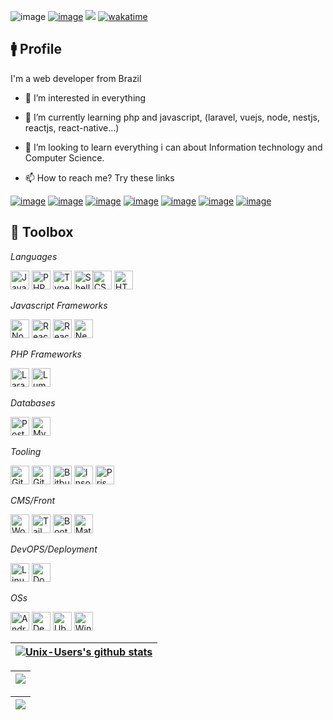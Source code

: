 ![image](https://img.shields.io/github/last-commit/Unix-User/Unix-User.svg)
<a href="https://linktr.ee/wevertonslima" target="_blank">![image](https://img.shields.io/badge/Ask%20me-anything-1abc9c.svg)</a>
![](https://komarev.com/ghpvc/?username=Unix-User)
[![wakatime](https://wakatime.com/badge/user/a8a8381b-9317-447a-8482-1a09eaea9afd.svg)](https://wakatime.com/@a8a8381b-9317-447a-8482-1a09eaea9afd)

## 🚹️ Profile

I'm a web developer from Brazil

- 💞️ I’m interested in everything
 
- 🌱 I’m currently learning php and javascript, (laravel, vuejs, node, nestjs, reactjs, react-native...)
 
- 👀 I’m looking to learn everything i can about Information technology and Computer Science.
 
- 📫 How to reach me? Try these links

<a href="https://linktr.ee/wevertonslima" target="_blank">![image](https://img.shields.io/badge/linktree-39E09B?style=for-the-badge&logo=linktree&logoColor=white)</a>
<a href="https://www.linkedin.com/in/wevertonslima/" target="_blank">![image](https://img.shields.io/badge/LinkedIn-0077B5?style=for-the-badge&logo=linkedin&logoColor=white)</a>
<a href="https://twitter.com/wevertonslima" target="_blank">![image](https://img.shields.io/badge/Twitter-1DA1F2?style=for-the-badge&logo=twitter&logoColor=white)</a>
<a href="https://t.me/wevertonslima" target="_blank">![image](https://img.shields.io/badge/Telegram-2CA5E0?style=for-the-badge&logo=telegram&logoColor=white)</a>
<a href="mailto:wevertonslima@gmail.com" target="_blank">![image](https://img.shields.io/badge/Gmail-D14836?style=for-the-badge&logo=gmail&logoColor=white)</a>
<a href="https://api.whatsapp.com/send?phone=5534988291040" target="_blank">![image](https://img.shields.io/badge/WhatsApp-25D366?style=for-the-badge&logo=whatsapp&logoColor=white)</a>
<a href="https://www.freelancer.com/u/wevertonslima" target="_blank">![image](https://img.shields.io/badge/Freelancer-29B2FE?style=for-the-badge&logo=Freelancer&logoColor=white)</a>

## 🧰 Toolbox

_Languages_

<img src="https://img.shields.io/badge/javascript-%23323330.svg?style=for-the-badge&logo=javascript&logoColor=%23F7DF1E" alt="JavaScript" height="30" /> <img src="https://img.shields.io/badge/PHP-777BB4?style=for-the-badge&logo=php&logoColor=white" alt="PHP" height="30"/> <img src="https://img.shields.io/badge/TypeScript-007ACC?style=for-the-badge&logo=typescript&logoColor=white" alt="Typescript" height="30"/> <img src="https://img.shields.io/badge/shell_script-%23121011.svg?style=for-the-badge&logo=gnu-bash&logoColor=white" alt="Shell Script" height="30" /><img src="https://img.shields.io/badge/CSS-239120?&style=for-the-badge&logo=css3&logoColor=white" alt="CSS" height="30"/> <img src="https://img.shields.io/badge/HTML-239120?style=for-the-badge&logo=html5&logoColor=white" alt="HTML" height="30"/>

_Javascript Frameworks_

<img src="https://img.shields.io/badge/Node.js-43853D?style=for-the-badge&logo=node.js&logoColor=white" alt="NodeJS" height="30" /> <img src="https://img.shields.io/badge/React-20232A?style=for-the-badge&logo=react&logoColor=61DAFB" alt="React" height="30"/> <img src="https://img.shields.io/badge/react_native-%2320232a.svg?style=for-the-badge&logo=react&logoColor=%2361DAFB" alt="React Native" height="30"/> <img src="https://img.shields.io/badge/nestjs-%23E0234E.svg?style=for-the-badge&logo=nestjs&logoColor=white" alt="NestJS" height="30"/>

_PHP Frameworks_

<img src="https://img.shields.io/badge/Laravel-%23FF2D20.svg?style=for-the-badge&logo=laravel&logoColor=white" alt="Laravel" height="30"> <img src="https://img.shields.io/badge/Lumen-%23f4645f.svg?style=for-the-badge&logo=lumen&logoColor=white" alt="Lumen" height="30">

_Databases_

<img src="https://img.shields.io/badge/PostgreSQL-316192?style=for-the-badge&logo=postgresql&logoColor=white" alt="PostgreSQL" height="30"/> <img src="https://img.shields.io/badge/MySQL-00000F?style=for-the-badge&logo=mysql&logoColor=white" alt="MySQL" height="30"/>

_Tooling_

<img src="https://img.shields.io/badge/GIT-E44C30?style=for-the-badge&logo=git&logoColor=white" alt="Git" height="30" /> <img src="https://img.shields.io/badge/GitHub-100000?style=for-the-badge&logo=github&logoColor=white" alt="Github" height="30" /> <img src="https://img.shields.io/badge/Bitbucket-0747a6?style=for-the-badge&logo=bitbucket&logoColor=white" alt="Bitbucket" height="30" /> <img src="https://img.shields.io/badge/Insomnia-black?style=for-the-badge&logo=insomnia&logoColor=5849BE" alt="Insomnia" height="30" /> <img src="https://img.shields.io/badge/Prisma-3982CE?style=for-the-badge&logo=Prisma&logoColor=white" alt="Prisma" height="30" />

_CMS/Front_

<img src="https://img.shields.io/badge/Wordpress-21759B?style=for-the-badge&logo=wordpress&logoColor=white" alt="Wordpress" height="30"/> <img src="https://img.shields.io/badge/Tailwind_CSS-38B2AC?style=for-the-badge&logo=tailwind-css&logoColor=white" alt="TailwindCSS" height="30"/> <img src="https://img.shields.io/badge/Bootstrap-563D7C?style=for-the-badge&logo=bootstrap&logoColor=white" alt="Bootstrap" height="30"/> <img src="https://img.shields.io/badge/Material--UI-0081CB?style=for-the-badge&logo=material-ui&logoColor=white" alt="Material UI" height="30"/>

_DevOPS/Deployment_

<img src="https://img.shields.io/badge/Linux-FCC624?style=for-the-badge&logo=linux&logoColor=black" alt="Linux" height="30"/> <img src="https://img.shields.io/badge/Docker-2496ED?style=for-the-badge&logo=docker&logoColor=white" alt="Docker" height="30"/>

_OSs_

<img src="https://img.shields.io/badge/Android-3DDC84?style=for-the-badge&logo=android&logoColor=white" alt="Android" height="30"/> <img src="https://img.shields.io/badge/Debian-A81D33?style=for-the-badge&logo=debian&logoColor=white" alt="Debian" height="30"/> <img src="https://img.shields.io/badge/Ubuntu-E95420?style=for-the-badge&logo=ubuntu&logoColor=white" alt="Ubuntu" height="30"/> <img src="https://img.shields.io/badge/Windows-0078D6?style=for-the-badge&logo=windows&logoColor=white" alt="Windows" height="30"/>

| <a href="#"><img align="center" src="https://github-readme-stats.vercel.app/api?username=Unix-User&show_icons=true&count_private=true=true&hide_border=true" alt="Unix-Users's github stats" /></a> |
| ------------- | 

| <a href="#"><img align="center" src="https://github-readme-stats.vercel.app/api/top-langs/?username=Unix-User&layout=compact&hide_border=true" /></a> |
| ------------- |

| <a href="#"><img align="center" src="https://github-readme-stats.vercel.app/api/wakatime?username=UnixUser&layout=compact" /></a> |
| ------------- |

<!---
Unix-User/Unix-User is a ✨ special ✨ repository because its `README.md` (this file) appears on your GitHub profile.
You can click the Preview link to take a look at your changes.
--->
